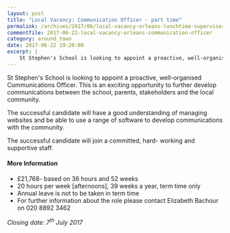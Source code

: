 ```yaml
---
layout: post
title: "Local Vacancy: Communication Officer - part time"
permalink: /archives/2017/06/local-vacancy-orleans-lunchtime-supervisors.html
commentfile: 2017-06-22-local-vacancy-orleans-communication-officer
category: around_town
date: 2017-06-22 19:20:08
excerpt: |
    St Stephen's School is looking to appoint a proactive, well-organised Communications Officer. This is an exciting opportunity to further develop communications between the school, parents, stakeholders and the local community.
---
```



St Stephen's School is looking to appoint a proactive, well-organised Communications Officer. This is an exciting opportunity to further develop communications between the school, parents, stakeholders and the local community.

The successful candidate will have a good understanding of managing websites and be able to use a range of software to develop communications with the community.

The successful candidate will join a committed, hard- working and supportive staff.

#### More Information

* &pound;21,768- based on 36 hours and 52 weeks
* 20 hours per week [afternoons], 39 weeks a year, term time only
* Annual leave is not to be taken in term time
* For further information about the role please contact Elizabeth Bachour on 020 8892 3462

_Closing date: 7<sup>th</sup> July 2017_

